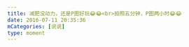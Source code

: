 ```yaml
---
title: 减肥没动力，还是P图好玩😂😂<br>拍照五分钟，P图两小时😂😂
date: 2016-07-11 20:35:36
mCategories: [说说]
type: moment
---
```


<div id="pics-20160711203536"></div>

<script>
var data = [
    {"link": "2016-07-11_000000.jpeg", "type": "shuoshuo"},
    {"link": "2016-07-11_000001.jpeg", "type": "shuoshuo"}
];
picsRender(data, "pics-20160711203536");
</script>
